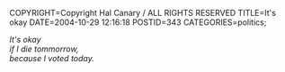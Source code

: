 COPYRIGHT=Copyright Hal Canary / ALL RIGHTS RESERVED
TITLE=It's okay
DATE=2004-10-29 12:16:18
POSTID=343
CATEGORIES=politics;

_It's okay  
if I die tommorrow,  
because I voted today._
